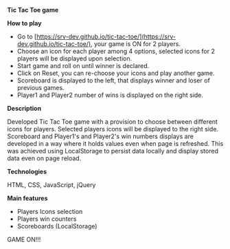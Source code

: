 **Tic Tac Toe game**

**How to play**

 - Go to [https://srv-dev.github.io/tic-tac-toe/](https://srv-dev.github.io/tic-tac-toe/), your game is ON for 2 players.
 - Choose an icon for each player among 4 options, selected icons for 2 players will be displayed upon selection.
 - Start game and roll on until winner is declared.
 - Click on Reset, you can re-choose your icons and play another game.
 - Scoreboard is displayed to the left, that displays winner and loser of previous games.
 - Player1 and Player2 number of wins is displayed on the right side.
 

**Description**

Developed Tic Tac Toe game with a provision to choose between different icons for players. Selected players icons will be displayed to the right side. Scoreboard and Player1's and Player2's win numbers displays are developed in a way where it holds values even when page is refreshed. This was achieved using LocalStorage to persist data locally and display stored data even on page reload.



**Technologies**

HTML, CSS, JavaScript, jQuery


**Main features**

 - Players Icons selection
 - Players win counters
 - Scoreboards (LocalStorage)
 


GAME ON!!!

